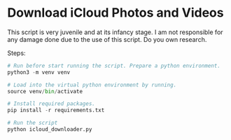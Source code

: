 # Download iCloud Photos and Videos

This script is very juvenile and at its infancy stage. I am not responsible for any damage done due to the use of this script. Do you own research.

Steps:

```python
# Run before start running the script. Prepare a python environment.
python3 -m venv venv

# Load into the virtual python environment by running.
source venv/bin/activate

# Install required packages.
pip install -r requirements.txt

# Run the script
python icloud_downloader.py
```
